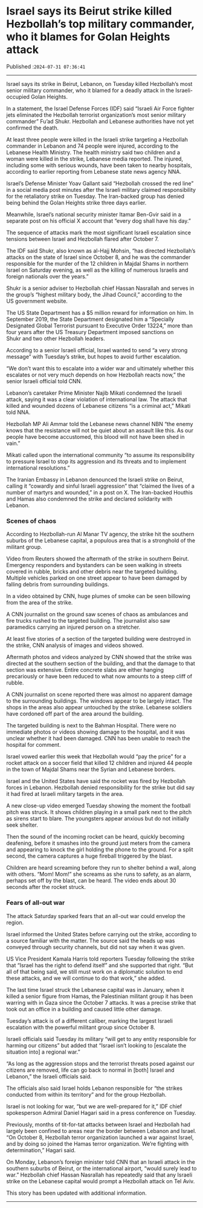 # Israel says its Beirut strike killed Hezbollah’s top military commander, who it blames for Golan Heights attack

Published :`2024-07-31 07:36:41`

---

Israel says its strike in Beirut, Lebanon, on Tuesday killed Hezbollah’s most senior military commander, who it blamed for a deadly attack in the Israeli-occupied Golan Heights.

In a statement, the Israel Defense Forces (IDF) said “Israeli Air Force fighter jets eliminated the Hezbollah terrorist organization’s most senior military commander” Fu’ad Shukr. Hezbollah and Lebanese authorities have not yet confirmed the death.

At least three people were killed in the Israeli strike targeting a Hezbollah commander in Lebanon and 74 people were injured, according to the Lebanese Health Ministry. The health ministry said two children and a woman were killed in the strike, Lebanese media reported. The injured, including some with serious wounds, have been taken to nearby hospitals, according to earlier reporting from Lebanese state news agency NNA.

Israel’s Defense Minister Yoav Gallant said “Hezbollah crossed the red line” in a social media post minutes after the Israeli military claimed responsibility for the retaliatory strike on Tuesday. The Iran-backed group has denied being behind the Golan Heights strike three days earlier.

Meanwhile, Israel’s national security minister Itamar Ben-Gvir said in a separate post on his official X account that “every dog shall have his day.”

The sequence of attacks mark the most significant Israeli escalation since tensions between Israel and Hezbollah flared after October 7.

The IDF said Shukr, also known as al-Hajj Mohsin, “has directed Hezbollah’s attacks on the state of Israel since October 8, and he was the commander responsible for the murder of the 12 children in Majdal Shams in northern Israel on Saturday evening, as well as the killing of numerous Israelis and foreign nationals over the years.”

Shukr is a senior adviser to Hezbollah chief Hassan Nasrallah and serves in the group’s “highest military body, the Jihad Council,” according to the US government website.

The US State Department has a $5 million reward for information on him. In September 2019, the State Department designated him a “Specially Designated Global Terrorist pursuant to Executive Order 13224,” more than four years after the US Treasury Department imposed sanctions on Shukr and two other Hezbollah leaders.

According to a senior Israeli official, Israel wanted to send “a very strong message” with Tuesday’s strike, but hopes to avoid further escalation.

“We don’t want this to escalate into a wider war and ultimately whether this escalates or not very much depends on how Hezbollah reacts now,” the senior Israeli official told CNN.

Lebanon’s caretaker Prime Minister Najib Mikati condemned the Israeli attack, saying it was a clear violation of international law. The attack that killed and wounded dozens of Lebanese citizens “is a criminal act,” Mikati told NNA.

Hezbollah MP Ali Ammar told the Lebanese news channel NBN “the enemy knows that the resistance will not be quiet about an assault like this. As our people have become accustomed, this blood will not have been shed in vain.”

Mikati called upon the international community “to assume its responsibility to pressure Israel to stop its aggression and its threats and to implement international resolutions.”

The Iranian Embassy in Lebanon denounced the Israeli strike on Beirut, calling it “cowardly and sinful Israeli aggression” that “claimed the lives of a number of martyrs and wounded,” in a post on X. The Iran-backed Houthis and Hamas also condemned the strike and declared solidarity with Lebanon.

### Scenes of chaos

According to Hezbollah-run Al Manar TV agency, the strike hit the southern suburbs of the Lebanese capital, a populous area that is a stronghold of the militant group.

Video from Reuters showed the aftermath of the strike in southern Beirut. Emergency responders and bystanders can be seen walking in streets covered in rubble, bricks and other debris near the targeted building. Multiple vehicles parked on one street appear to have been damaged by falling debris from surrounding buildings.

In a video obtained by CNN, huge plumes of smoke can be seen billowing from the area of the strike.

A CNN journalist on the ground saw scenes of chaos as ambulances and fire trucks rushed to the targeted building. The journalist also saw paramedics carrying an injured person on a stretcher.

At least five stories of a section of the targeted building were destroyed in the strike, CNN analysis of images and videos showed.

Aftermath photos and videos analyzed by CNN showed that the strike was directed at the southern section of the building, and that the damage to that section was extensive. Entire concrete slabs are either hanging precariously or have been reduced to what now amounts to a steep cliff of rubble.

A CNN journalist on scene reported there was almost no apparent damage to the surrounding buildings. The windows appear to be largely intact. The shops in the areas also appear untouched by the strike. Lebanese soldiers have cordoned off part of the area around the building.

The targeted building is next to the Bahman Hospital. There were no immediate photos or videos showing damage to the hospital, and it was unclear whether it had been damaged. CNN has been unable to reach the hospital for comment.

Israel vowed earlier this week that Hezbollah would “pay the price” for a rocket attack on a soccer field that killed 12 children and injured 44 people in the town of Majdal Shams near the Syrian and Lebanese borders.

Israel and the United States have said the rocket was fired by Hezbollah forces in Lebanon. Hezbollah denied responsibility for the strike but did say it had fired at Israeli military targets in the area.

A new close-up video emerged Tuesday showing the moment the football pitch was struck. It shows children playing in a small park next to the pitch as sirens start to blare. The youngsters appear anxious but do not initially seek shelter.

Then the sound of the incoming rocket can be heard, quickly becoming deafening, before it smashes into the ground just meters from the camera and appearing to knock the girl holding the phone to the ground. For a split second, the camera captures a huge fireball triggered by the blast.

Children are heard screaming before they run to shelter behind a wall, along with others. “Mom! Mom!” she screams as she runs to safety, as an alarm, perhaps set off by the blast, can be heard. The video ends about 30 seconds after the rocket struck.

### Fears of all-out war

The attack Saturday sparked fears that an all-out war could envelop the region.

Israel informed the United States before carrying out the strike, according to a source familiar with the matter. The source said the heads up was conveyed through security channels, but did not say when it was given.

US Vice President Kamala Harris told reporters Tuesday following the strike that “Israel has the right to defend itself” and she supported that right. “But all of that being said, we still must work on a diplomatic solution to end these attacks, and we will continue to do that work,” she added.

The last time Israel struck the Lebanese capital was in January, when it killed a senior figure from Hamas, the Palestinian militant group it has been warring with in Gaza since the October 7 attacks. It was a precise strike that took out an office in a building and caused little other damage.

Tuesday’s attack is of a different caliber, marking the largest Israeli escalation with the powerful militant group since October 8.

Israeli officials said Tuesday its military “will get to any entity responsible for harming our citizens” but added that “Israel isn’t looking to [escalate the situation into] a regional war.”

“As long as the aggression stops and the terrorist threats posed against our citizens are removed, life can go back to normal in [both] Israel and Lebanon,” the Israeli officials said.

The officials also said Israel holds Lebanon responsible for “the strikes conducted from within its territory” and for the group Hezbollah.

Israel is not looking for war, “but we are well-prepared for it,” IDF chief spokesperson Admiral Daniel Hagari said in a press conference on Tuesday.

Previously, months of tit-for-tat attacks between Israel and Hezbollah had largely been confined to areas near the border between Lebanon and Israel. “On October 8, Hezbollah terror organization launched a war against Israel, and by doing so joined the Hamas terror organization. We’re fighting with determination,” Hagari said.

On Monday, Lebanon’s foreign minister told CNN that an Israeli attack in the southern suburbs of Beirut, or the international airport, “would surely lead to war.” Hezbollah chief Hassan Nasrallah has repeatedly said that any Israeli strike on the Lebanese capital would prompt a Hezbollah attack on Tel Aviv.

This story has been updated with additional information.

---

